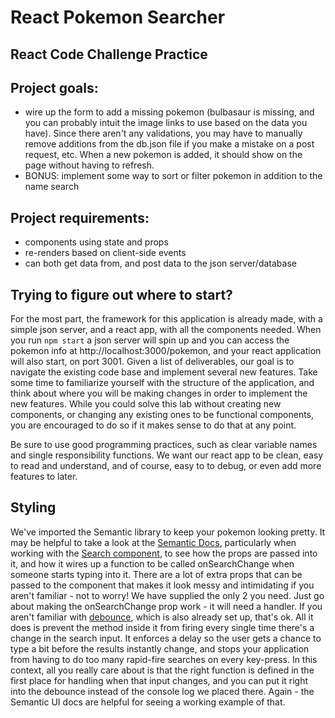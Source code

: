 # React Pokemon Searcher

## React Code Challenge Practice

## Project goals:
  <!-- - create an index displaying pokemon 'cards'
    - render each pokemon name, picture, and hp in a card
    - when clicked, the card should toggle between displaying the front and back pictures -->
  <!-- - allow users to search in order to narrow down the cards shown on the page -->
  - wire up the form to add a missing pokemon (bulbasaur is missing, and you can probably intuit the image links to use based on the data you have). Since there aren't any validations, you may have to manually remove additions from the db.json file if you make a mistake on a post request, etc. When a new pokemon is added, it should show on the page without having to refresh.
  - BONUS: implement some way to sort or filter pokemon in addition to the name search

## Project requirements:
  - components using state and props
  - re-renders based on client-side events
  - can both get data from, and post data to the json server/database


## Trying to figure out where to start?

  For the most part, the framework for this application is already made, with a simple json server, and a react app, with all the components needed. When you run `npm start` a json server will spin up and you can access the pokemon info at http://localhost:3000/pokemon, and your react application will also start, on port 3001. Given a list of deliverables, our goal is to navigate the existing code base and implement several new features. Take some time to familiarize yourself with the structure of the application, and think about where you will be making changes in order to implement the new features. While you could solve this lab without creating new components, or changing any existing ones to be functional components, you are encouraged to do so if it makes sense to do that at any point.

  Be sure to use good programming practices, such as clear variable names and single responsibility functions. We want our react app to be clean, easy to read and understand, and of course, easy to to debug, or even add more features to later.

## Styling
  We've imported the Semantic library to keep your pokemon looking pretty. It may be helpful to take a look at the [Semantic Docs](https://react.semantic-ui.com), particularly when working with the [Search component](https://react.semantic-ui.com/modules/search/), to see how the props are passed into it, and how it wires up a function to be called onSearchChange when someone starts typing into it. There are a lot of extra props that can be passed to the component that makes it look messy and intimidating if you aren't familiar - not to worry! We have supplied the only 2 you need. Just go about making the onSearchChange prop work - it will need a handler. If you aren't familiar with [debounce](https://lodash.com/docs#debounce), which is also already set up, that's ok. All it does is prevent the method inside it from firing every single time there's a change in the search input. It enforces a delay so the user gets a chance to type a bit before the results instantly change, and stops your application from having to do too many rapid-fire searches on every key-press. In this context, all you really care about is that the right function is defined in the first place for handling when that input changes, and you can put it right into the debounce instead of the console log we placed there. Again - the Semantic UI docs are helpful for seeing a working example of that.
